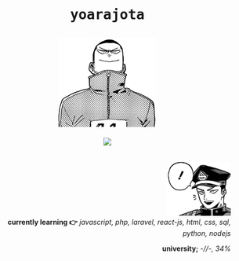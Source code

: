 <h1 align="center"><samp>yoarajota</samp></h1>

<h2 align="center">   <img src="yj_2.png" width="200px"> </h2>

<div align="center">
 <a href="https://last.fm/user/yoarajota" target="_blank"><img src="https://www.svgrepo.com/show/65333/lastfm.svg" width="40px"></a>
</div>
                                                           
<h2></h2>
<h2></h2>
 <div align="right">
  <img src="yj_1.png" width="130px">
 <div>
  <b>currently learning 👉</b>
  <i> javascript, php, laravel, react-js, html, css, sql, python, nodejs </i>
 </div>
</div>
<p align="right"><b>university;</b><i> -//-, 34% <i></p> 


